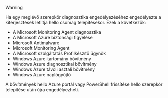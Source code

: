 > [!WARNING]
> Ha egy meglévő szerepkör diagnosztika engedélyezéséhez engedélyezte a kiterjesztések letiltja hello csomag telepítésekor. Ezek a következők:
>
> * A Microsoft Monitoring Agent diagnosztika
> * A Microsoft Azure biztonsági figyelése
> * Microsoft Antimalware                 
> * Microsoft Monitoring Agent
> * A Microsoft szolgáltatás Profilkészítő ügynök      
> * Windows Azure-tartomány bővítmény        
> * Windows Azure diagnosztikai bővítmény   
> * Windows Azure távoli asztali bővítmény
> * Windows Azure naplógyűjtő
>
> A bővítmények hello Azure portál vagy PowerShell frissítése hello szerepkör telepítése után újra engedélyezheti.
>
